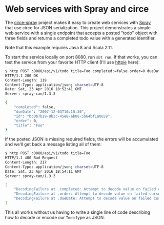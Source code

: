 # Web services with Spray and circe

The [circe-spray][circe-spray] project makes it easy to create web services with [Spray][spray]
that use circe for JSON serialization. This project demonstrates a simple web
service with a single endpoint that accepts a posted "todo" object with three
fields and returns a completed todo value with a generated identifier.

Note that this example requires Java 8 and Scala 2.11.

To start the service locally on port 8080, run `sbt run`. If that works, you can
test the service from your favorite HTTP client (I'll use [httpie][httpie]
here):

```bash
$ http POST :8080/api/v1/todo title=Foo completed:=false order=0 dueDate=2007-12-03T10:15:30
HTTP/1.1 200 OK
Content-Length: 119
Content-Type: application/json; charset=UTF-8
Date: Sat, 23 Apr 2016 18:52:41 GMT
Server: spray-can/1.3.3

{
    "completed": false,
    "dueDate": "2007-12-03T10:15:30",
    "id": "bc0b7b19-8b3c-45e8-ab00-5b64bf1a0659",
    "order": 0,
    "title": "Foo"
}
```

If the posted JSON is missing required fields, the errors will be accumulated
and we'll get back a message listing all of them:

```bash
$ http POST :8080/api/v1/todo title=Foo
HTTP/1.1 400 Bad Request
Content-Length: 217
Content-Type: application/json; charset=UTF-8
Date: Sat, 23 Apr 2016 18:54:11 GMT
Server: spray-can/1.3.3

[
    "DecodingFailure at .completed: Attempt to decode value on failed cursor",
    "DecodingFailure at .order: Attempt to decode value on failed cursor",
    "DecodingFailure at .dueDate: Attempt to decode value on failed cursor"
]
```

This all works without us having to write a single line of code describing how
to decode or encode our `Todo` type as JSON.

[circe-spray]: https://github.com/circe/circe-spray
[httpie]: https://github.com/jkbrzt/httpie
[spray]: http://spray.io/
